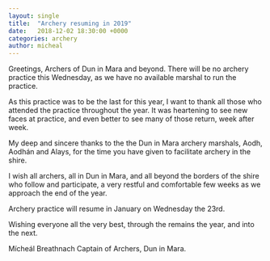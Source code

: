 ```yaml
---
layout: single
title:  "Archery resuming in 2019"
date:   2018-12-02 18:30:00 +0000
categories: archery
author: micheal
---
```

Greetings, Archers of Dun in Mara and beyond. There will be no archery practice this Wednesday, as we have no available marshal to run the practice. 

As this practice was to be the last for this year, I want to thank all those who attended the practice throughout the year. It was heartening to see new faces at practice, and even better to see many of those return, week after week.

My deep and sincere thanks to the the Dun in Mara archery marshals, Aodh, Aodhán and Alays, for the time you have given to facilitate archery in the shire.

I wish all archers, all in Dun in Mara, and all beyond the borders of the shire who follow and participate, a very restful and comfortable few weeks as we approach the end of the year.

Archery practice will resume in January on Wednesday the 23rd.

Wishing everyone all the very best, through the remains the year, and into the next.

Mícheál Breathnach
Captain of Archers, Dun in Mara.